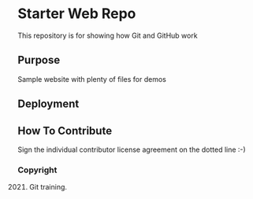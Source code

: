 # Starter Web Repo

This repository is for showing how Git and GitHub work

## Purpose

Sample website with plenty of files for demos

## Deployment

## How To Contribute

Sign the individual contributor license agreement
on the dotted line :-)

### Copyright
2021. Git training.
